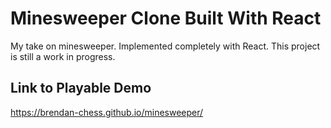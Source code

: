 # Minesweeper Clone Built With React

My take on minesweeper. Implemented completely with React. This project is still a work in progress.

## Link to Playable Demo

https://brendan-chess.github.io/minesweeper/

